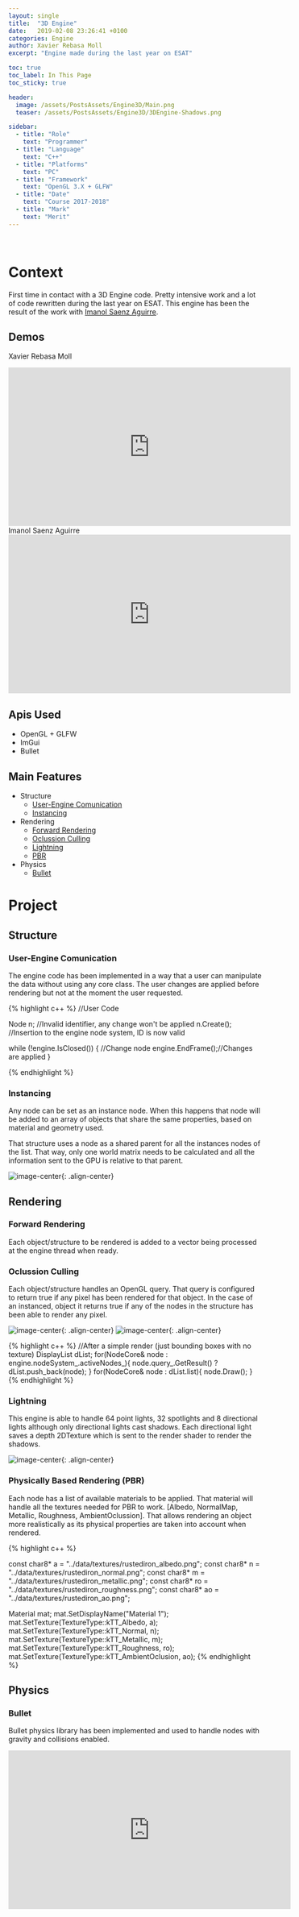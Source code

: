 ```yaml
---
layout: single
title:  "3D Engine"
date:   2019-02-08 23:26:41 +0100
categories: Engine
author: Xavier Rebasa Moll
excerpt: "Engine made during the last year on ESAT"

toc: true
toc_label: In This Page
toc_sticky: true

header:
  image: /assets/PostsAssets/Engine3D/Main.png
  teaser: /assets/PostsAssets/Engine3D/3DEngine-Shadows.png

sidebar:
  - title: "Role"
    text: "Programmer"
  - title: "Language"
    text: "C++"
  - title: "Platforms"
    text: "PC"
  - title: "Framework"
    text: "OpenGL 3.X + GLFW"
  - title: "Date"
    text: "Course 2017-2018"
  - title: "Mark"
    text: "Merit"
---
```

<br>

# Context

First time in contact with a 3D Engine code. Pretty intensive work and a lot of code rewritten during the last year on ESAT. This engine has been the result of the work with [Imanol Saenz Aguirre](https://thelitelboy.github.io/).

## Demos

Xavier Rebasa Moll
<iframe width="560" height="315" src="https://www.youtube.com/embed/utU28B_dAic?start=82" frameborder="0" allow="accelerometer; autoplay; encrypted-media; gyroscope; picture-in-picture" allowfullscreen></iframe>
Imanol Saenz Aguirre
<iframe width="560" height="315" src="https://www.youtube.com/embed/GhtkPpIKSc0" frameborder="0" allow="accelerometer; autoplay; encrypted-media; gyroscope; picture-in-picture" allowfullscreen></iframe>


## Apis Used
- OpenGL + GLFW
- ImGui
- Bullet

## Main Features
- Structure
  - [User-Engine Comunication](#user-engine-comunication)
  - [Instancing](#instancing)
- Rendering
  - [Forward Rendering](#forward-rendering)
  - [Oclussion Culling](#oclussion-culling)
  - [Lightning](#lightning)
  - [PBR](#physically-based-rendering-pbr)
- Physics
  - [Bullet](#bullet)

# Project
## Structure

### User-Engine Comunication

The engine code has been implemented in a way that a user can manipulate the data without using any core class. The user changes are applied before rendering but not at the moment the user requested.

{% highlight c++ %}
//User Code

Node n; //Invalid identifier, any change won't be applied
n.Create(); //Insertion to the engine node system, ID is now valid

while (!engine.IsClosed()) {
	//Change node
	engine.EndFrame();//Changes are applied
}

{% endhighlight %}


### Instancing

Any node can be set as an instance node. When this happens that node will be added to an array of objects that share the same properties, based on material and geometry used.

That structure uses a node as a shared parent for all the instances nodes of the list.
That way, only one world matrix needs to be calculated and all the information sent to the GPU is relative to that parent.


![image-center](/assets/PostsAssets/Engine3D/InstanceParent.png){: .align-center}

## Rendering
### Forward Rendering

Each object/structure to be rendered is added to a vector being processed at the engine thread when ready.

### Oclussion Culling

Each object/structure handles an OpenGL query. That query is configured to return true if any pixel has been rendered for that object. In the case of an instanced, object it returns true if any of the nodes in the structure has been able to render any pixel.

![image-center](/assets/PostsAssets/Engine3D/Culling1.png){: .align-center}
![image-center](/assets/PostsAssets/Engine3D/Culling2.png){: .align-center}

{% highlight c++ %}
//After a simple render (just bounding boxes with no texture)
DisplayList dList;
for(NodeCore& node : engine.nodeSystem_.activeNodes_){
	node.query_.GetResult() ? dList.push_back(node);
}
for(NodeCore& node : dList.list){
	node.Draw();
}
{% endhighlight %}


### Lightning

This engine is able to handle 64 point lights, 32 spotlights and 8 directional lights although only directional lights cast shadows.
Each directional light saves a depth 2DTexture which is sent to the render shader to render the shadows.

![image-center](/assets/PostsAssets/Engine3D/3DEngine-Shadows.png){: .align-center}


### Physically Based Rendering (PBR)

Each node has a list of available materials to be applied. That material will handle all the textures needed for PBR to work. [Albedo, NormalMap, Metallic, Roughness, AmbientOclussion].
That allows rendering an object more realistically as its physical properties are taken into account when rendered.

{% highlight c++ %}

  const char8* a =  "../data/textures/rustediron_albedo.png";
  const char8* n =  "../data/textures/rustediron_normal.png";
  const char8* m =  "../data/textures/rustediron_metallic.png";
  const char8* ro = "../data/textures/rustediron_roughness.png";
  const char8* ao = "../data/textures/rustediron_ao.png";

Material mat;
  mat.SetDisplayName("Material 1");
  mat.SetTexture(TextureType::kTT_Albedo, a);
  mat.SetTexture(TextureType::kTT_Normal, n);
  mat.SetTexture(TextureType::kTT_Metallic, m);
  mat.SetTexture(TextureType::kTT_Roughness, ro);
  mat.SetTexture(TextureType::kTT_AmbientOclusion, ao);
{% endhighlight %}

## Physics

### Bullet

Bullet physics library has been implemented and used to handle nodes with gravity and collisions enabled.

<iframe width="560" height="315" src="https://www.youtube.com/embed/GhtkPpIKSc0?start=83" frameborder="0" allow="encrypted-media; gyroscope; picture-in-picture" allowfullscreen></iframe>
